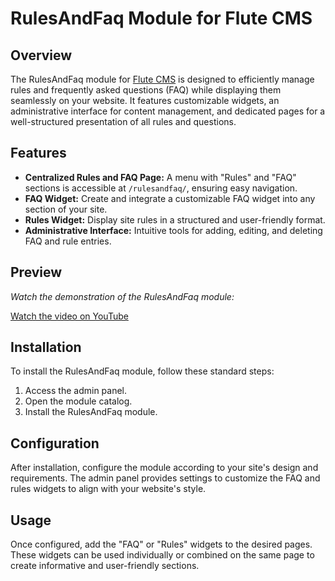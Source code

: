 # RulesAndFaq Module for Flute CMS

## Overview
The RulesAndFaq module for [Flute CMS](https://github.com/Flute-CMS/cms) is designed to efficiently manage rules and frequently asked questions (FAQ) while displaying them seamlessly on your website. It features customizable widgets, an administrative interface for content management, and dedicated pages for a well-structured presentation of all rules and questions.

## Features
- **Centralized Rules and FAQ Page:** A menu with "Rules" and "FAQ" sections is accessible at ```/rulesandfaq/```, ensuring easy navigation.
- **FAQ Widget:** Create and integrate a customizable FAQ widget into any section of your site.
- **Rules Widget:** Display site rules in a structured and user-friendly format.
- **Administrative Interface:** Intuitive tools for adding, editing, and deleting FAQ and rule entries.

## Preview
*Watch the demonstration of the RulesAndFaq module:*  

[Watch the video on YouTube](https://www.youtube.com/watch?v=Y18vyCB5Q_8&ab_channel=BanB1yat)

## Installation
To install the RulesAndFaq module, follow these standard steps:
1. Access the admin panel.
2. Open the module catalog.
3. Install the RulesAndFaq module.

## Configuration
After installation, configure the module according to your site's design and requirements. The admin panel provides settings to customize the FAQ and rules widgets to align with your website's style.

## Usage
Once configured, add the "FAQ" or "Rules" widgets to the desired pages. These widgets can be used individually or combined on the same page to create informative and user-friendly sections.
